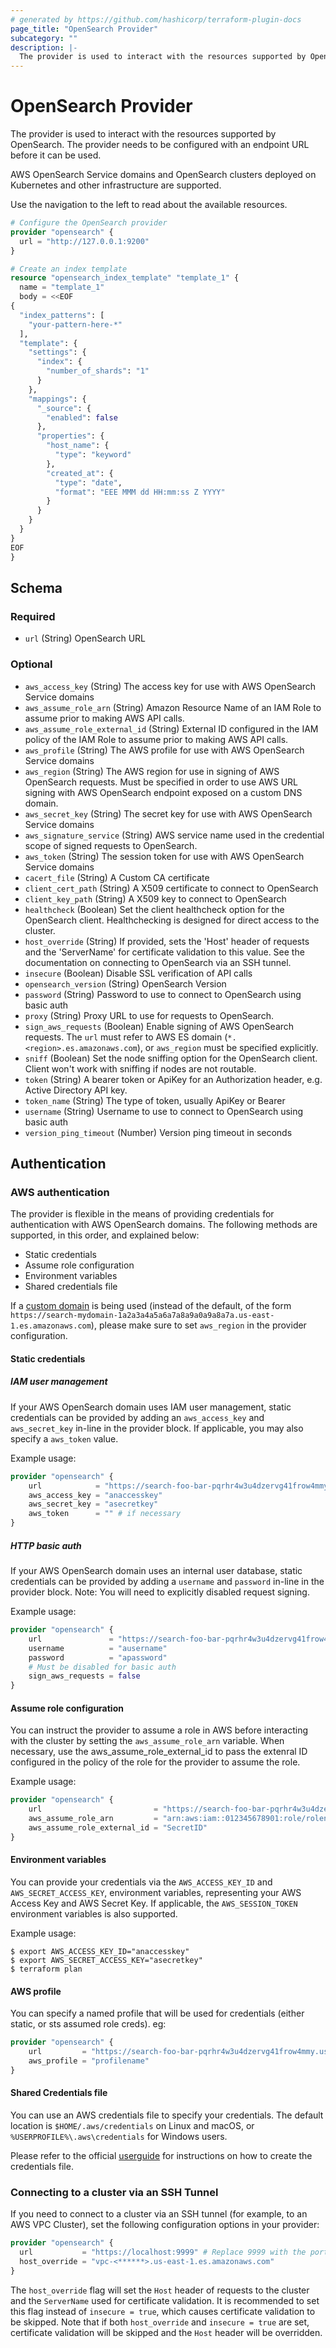```yaml
---
# generated by https://github.com/hashicorp/terraform-plugin-docs
page_title: "OpenSearch Provider"
subcategory: ""
description: |-
  The provider is used to interact with the resources supported by OpenSearch.
---
```


# OpenSearch Provider

The provider is used to interact with the resources supported by OpenSearch.
The provider needs to be configured with an endpoint URL before it can be
used.

AWS OpenSearch Service domains and OpenSearch clusters deployed on Kubernetes
and other infrastructure are supported.

Use the navigation to the left to read about the available resources.

```terraform
# Configure the OpenSearch provider
provider "opensearch" {
  url = "http://127.0.0.1:9200"
}

# Create an index template
resource "opensearch_index_template" "template_1" {
  name = "template_1"
  body = <<EOF
{
  "index_patterns": [
    "your-pattern-here-*"
  ],
  "template": {
    "settings": {
      "index": {
        "number_of_shards": "1"
      }
    },
    "mappings": {
      "_source": {
        "enabled": false
      },
      "properties": {
        "host_name": {
          "type": "keyword"
        },
        "created_at": {
          "type": "date",
          "format": "EEE MMM dd HH:mm:ss Z YYYY"
        }
      }
    }
  }
}
EOF
}
```

<!-- schema generated by tfplugindocs -->
## Schema

### Required

- `url` (String) OpenSearch URL

### Optional

- `aws_access_key` (String) The access key for use with AWS OpenSearch Service domains
- `aws_assume_role_arn` (String) Amazon Resource Name of an IAM Role to assume prior to making AWS API calls.
- `aws_assume_role_external_id` (String) External ID configured in the IAM policy of the IAM Role to assume prior to making AWS API calls.
- `aws_profile` (String) The AWS profile for use with AWS OpenSearch Service domains
- `aws_region` (String) The AWS region for use in signing of AWS OpenSearch requests. Must be specified in order to use AWS URL signing with AWS OpenSearch endpoint exposed on a custom DNS domain.
- `aws_secret_key` (String) The secret key for use with AWS OpenSearch Service domains
- `aws_signature_service` (String) AWS service name used in the credential scope of signed requests to OpenSearch.
- `aws_token` (String) The session token for use with AWS OpenSearch Service domains
- `cacert_file` (String) A Custom CA certificate
- `client_cert_path` (String) A X509 certificate to connect to OpenSearch
- `client_key_path` (String) A X509 key to connect to OpenSearch
- `healthcheck` (Boolean) Set the client healthcheck option for the OpenSearch client. Healthchecking is designed for direct access to the cluster.
- `host_override` (String) If provided, sets the 'Host' header of requests and the 'ServerName' for certificate validation to this value. See the documentation on connecting to OpenSearch via an SSH tunnel.
- `insecure` (Boolean) Disable SSL verification of API calls
- `opensearch_version` (String) OpenSearch Version
- `password` (String) Password to use to connect to OpenSearch using basic auth
- `proxy` (String) Proxy URL to use for requests to OpenSearch.
- `sign_aws_requests` (Boolean) Enable signing of AWS OpenSearch requests. The `url` must refer to AWS ES domain (`*.<region>.es.amazonaws.com`), or `aws_region` must be specified explicitly.
- `sniff` (Boolean) Set the node sniffing option for the OpenSearch client. Client won't work with sniffing if nodes are not routable.
- `token` (String) A bearer token or ApiKey for an Authorization header, e.g. Active Directory API key.
- `token_name` (String) The type of token, usually ApiKey or Bearer
- `username` (String) Username to use to connect to OpenSearch using basic auth
- `version_ping_timeout` (Number) Version ping timeout in seconds

## Authentication

### AWS authentication

The provider is flexible in the means of providing credentials for authentication with AWS OpenSearch domains. The following methods are supported, in this order, and explained below:

- Static credentials
- Assume role configuration
- Environment variables
- Shared credentials file

If a [custom domain](https://docs.aws.amazon.com/opensearch-service/latest/developerguide/customendpoint.html) is being used (instead of the default, of the form `https://search-mydomain-1a2a3a4a5a6a7a8a9a0a9a8a7a.us-east-1.es.amazonaws.com`), please make sure to set `aws_region` in the provider configuration.

#### Static credentials

##### IAM user management

If your AWS OpenSearch domain uses IAM user management, static credentials can be provided by adding an `aws_access_key` and `aws_secret_key` in-line in the provider block. If applicable, you may also specify a `aws_token` value.

Example usage:

```tf
provider "opensearch" {
    url            = "https://search-foo-bar-pqrhr4w3u4dzervg41frow4mmy.us-east-1.es.amazonaws.com"
    aws_access_key = "anaccesskey"
    aws_secret_key = "asecretkey"
    aws_token      = "" # if necessary
}
```

##### HTTP basic auth

If your AWS OpenSearch domain uses an internal user database, static credentials can be provided by adding a `username` and `password` in-line in the provider block. Note: You will need to explicitly disabled request signing.

Example usage:

```tf
provider "opensearch" {
    url               = "https://search-foo-bar-pqrhr4w3u4dzervg41frow4mmy.us-east-1.es.amazonaws.com"
    username          = "ausername"
    password          = "apassword"
    # Must be disabled for basic auth
    sign_aws_requests = false
}
```

#### Assume role configuration

You can instruct the provider to assume a role in AWS before interacting with the cluster by setting the `aws_assume_role_arn` variable.
When necessary, use the aws_assume_role_external_id to pass the extenral ID configured in the policy of the role for the provider to assume the role. 

Example usage:

```tf
provider "opensearch" {
    url                         = "https://search-foo-bar-pqrhr4w3u4dzervg41frow4mmy.us-east-1.es.amazonaws.com"
    aws_assume_role_arn         = "arn:aws:iam::012345678901:role/rolename"
    aws_assume_role_external_id = "SecretID"
}
```

#### Environment variables

You can provide your credentials via the `AWS_ACCESS_KEY_ID` and `AWS_SECRET_ACCESS_KEY`, environment variables, representing your AWS Access Key and AWS Secret Key. If applicable, the `AWS_SESSION_TOKEN` environment variables is also supported.

Example usage:

```shell
$ export AWS_ACCESS_KEY_ID="anaccesskey"
$ export AWS_SECRET_ACCESS_KEY="asecretkey"
$ terraform plan
```

#### AWS profile

You can specify a named profile that will be used for credentials (either static, or sts assumed role creds).  eg:

```tf
provider "opensearch" {
    url         = "https://search-foo-bar-pqrhr4w3u4dzervg41frow4mmy.us-east-1.es.amazonaws.com"
    aws_profile = "profilename"
}
```

#### Shared Credentials file

You can use an AWS credentials file to specify your credentials. The default location is `$HOME/.aws/credentials` on Linux and macOS, or `%USERPROFILE%\.aws\credentials` for Windows users.

Please refer to the official [userguide](https://docs.aws.amazon.com/cli/latest/userguide/cli-config-files.html) for instructions on how to create the credentials file.

### Connecting to a cluster via an SSH Tunnel

If you need to connect to a cluster via an SSH tunnel (for example, to an AWS VPC Cluster), set the following configuration options in your provider:

```tf
provider "opensearch" {
  url           = "https://localhost:9999" # Replace 9999 with the port your SSH tunnel is running on
  host_override = "vpc-<******>.us-east-1.es.amazonaws.com"
}
```

The `host_override` flag will set the `Host` header of requests to the cluster and the `ServerName` used for certificate validation. It is recommended to set this flag instead of `insecure = true`, which causes certificate validation to be skipped. Note that if both `host_override` and `insecure = true` are set, certificate validation will be skipped and the `Host` header will be overridden.
